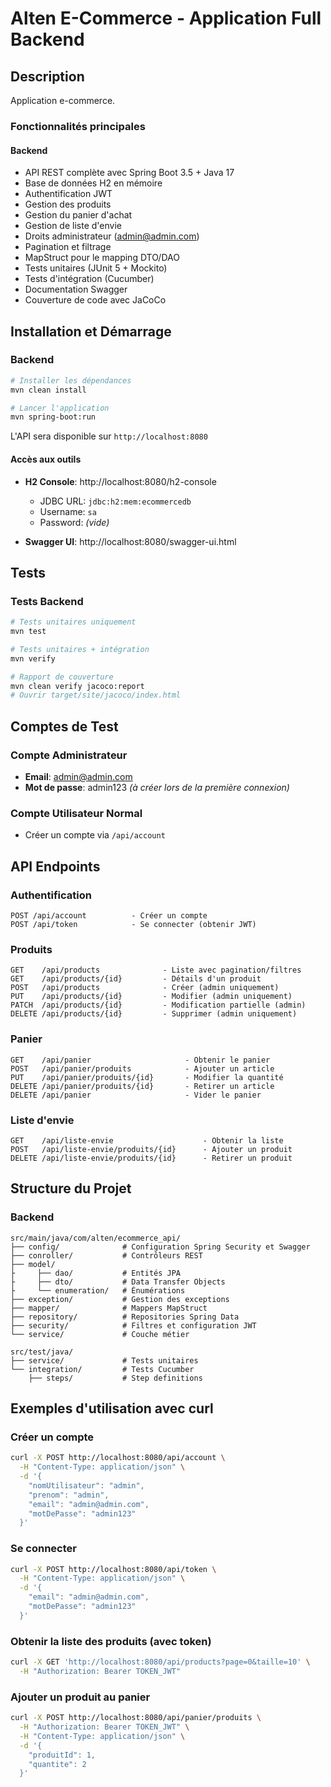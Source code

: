 # Alten E-Commerce - Application Full Backend

## Description

Application e-commerce.

### Fonctionnalités principales

#### Backend
- API REST complète avec Spring Boot 3.5 + Java 17
- Base de données H2 en mémoire
- Authentification JWT
- Gestion des produits
- Gestion du panier d'achat
- Gestion de liste d'envie
- Droits administrateur (admin@admin.com)
- Pagination et filtrage
- MapStruct pour le mapping DTO/DAO
- Tests unitaires (JUnit 5 + Mockito)
- Tests d'intégration (Cucumber)
- Documentation Swagger
- Couverture de code avec JaCoCo


## Installation et Démarrage
### Backend

```bash
# Installer les dépendances
mvn clean install

# Lancer l'application
mvn spring-boot:run
```

L'API sera disponible sur `http://localhost:8080`

#### Accès aux outils
- **H2 Console**: http://localhost:8080/h2-console
    - JDBC URL: `jdbc:h2:mem:ecommercedb`
    - Username: `sa`
    - Password: *(vide)*

- **Swagger UI**: http://localhost:8080/swagger-ui.html

## Tests

### Tests Backend

```bash
# Tests unitaires uniquement
mvn test

# Tests unitaires + intégration
mvn verify

# Rapport de couverture
mvn clean verify jacoco:report
# Ouvrir target/site/jacoco/index.html
```

##  Comptes de Test

### Compte Administrateur
- **Email**: admin@admin.com
- **Mot de passe**: admin123 *(à créer lors de la première connexion)*

### Compte Utilisateur Normal
- Créer un compte via `/api/account`

## API Endpoints

### Authentification
```
POST /api/account          - Créer un compte
POST /api/token            - Se connecter (obtenir JWT)
```

### Produits
```
GET    /api/products              - Liste avec pagination/filtres
GET    /api/products/{id}         - Détails d'un produit
POST   /api/products              - Créer (admin uniquement)
PUT    /api/products/{id}         - Modifier (admin uniquement)
PATCH  /api/products/{id}         - Modification partielle (admin)
DELETE /api/products/{id}         - Supprimer (admin uniquement)
```

### Panier
```
GET    /api/panier                     - Obtenir le panier
POST   /api/panier/produits            - Ajouter un article
PUT    /api/panier/produits/{id}       - Modifier la quantité
DELETE /api/panier/produits/{id}       - Retirer un article
DELETE /api/panier                     - Vider le panier
```

### Liste d'envie
```
GET    /api/liste-envie                    - Obtenir la liste
POST   /api/liste-envie/produits/{id}      - Ajouter un produit
DELETE /api/liste-envie/produits/{id}      - Retirer un produit
```

## Structure du Projet

### Backend
```
src/main/java/com/alten/ecommerce_api/
├── config/              # Configuration Spring Security et Swagger
├── conroller/           # Contrôleurs REST
├── model/               
├     ├── dao/           # Entités JPA
├     ├── dto/           # Data Transfer Objects
├     └── enumeration/   # Énumérations
├── exception/           # Gestion des exceptions
├── mapper/              # Mappers MapStruct
├── repository/          # Repositories Spring Data
├── security/            # Filtres et configuration JWT
└── service/             # Couche métier

src/test/java/
├── service/             # Tests unitaires
└── integration/         # Tests Cucumber
    ├── steps/           # Step definitions
```
## Exemples d'utilisation avec curl

### Créer un compte
```bash
curl -X POST http://localhost:8080/api/account \
  -H "Content-Type: application/json" \
  -d '{
    "nomUtilisateur": "admin",
    "prenom": "admin",
    "email": "admin@admin.com",
    "motDePasse": "admin123"
  }'
```

### Se connecter
```bash
curl -X POST http://localhost:8080/api/token \
  -H "Content-Type: application/json" \
  -d '{
    "email": "admin@admin.com",
    "motDePasse": "admin123"
  }'
```

### Obtenir la liste des produits (avec token)
```bash
curl -X GET 'http://localhost:8080/api/products?page=0&taille=10' \
  -H "Authorization: Bearer TOKEN_JWT"
```

### Ajouter un produit au panier
```bash
curl -X POST http://localhost:8080/api/panier/produits \
  -H "Authorization: Bearer TOKEN_JWT" \
  -H "Content-Type: application/json" \
  -d '{
    "produitId": 1,
    "quantite": 2
  }'
```